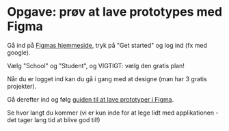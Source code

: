 # Opgave: prøv at lave prototypes med Figma 

Gå ind på [Figmas hjemmeside](https://www.figma.com), tryk på "Get started" og log ind (fx med google).

Vælg "School" og "Student", og VIGTIGT: vælg den gratis plan!

Når du er logget ind kan du gå i gang med at designe (man har 3 gratis projekter). 

Gå derefter ind og følg [guiden til at lave prototyper i Figma](https://help.figma.com/hc/en-us/articles/360040314193-Guide-to-prototyping-in-Figma).

Se hvor langt du kommer (vi er kun inde for at lege lidt med applikationen - det tager lang tid at blive god til!)